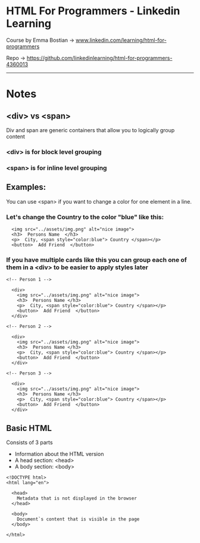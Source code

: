 # HTML For Programmers - Linkedin Learning

Course by Emma Bostian &rarr; www.linkedin.com/learning/html-for-programmers

Repo &rarr; https://github.com/linkedinlearning/html-for-programmers-4360013

---

# Notes
## \<div\> vs \<span\>
Div and span are generic containers that allow you to logically group content

### \<div\> is for block level grouping
### \<span\> is for inline level grouping

## Examples:
You can use \<span\> if you want to change a color for one element in a line.

### Let's change the Country to the color "blue" like this:
```
  <img src="../assets/img.png" alt="nice image">
  <h3>  Persons Name  </h3>
  <p>  City, <span style="color:blue"> Country </span></p>
  <button>  Add Friend  </button>
```

### If you have multiple cards like this you can group each one of them in a \<div\> to be easier to apply styles later
```
<!-- Person 1 -->

  <div>
    <img src="../assets/img.png" alt="nice image">
    <h3>  Persons Name </h3>
    <p>  City, <span style="color:blue"> Country </span></p>
    <button>  Add Friend  </button>
  </div>

<!-- Person 2 -->

  <div>
    <img src="../assets/img.png" alt="nice image">
    <h3>  Persons Name </h3>
    <p>  City, <span style="color:blue"> Country </span></p>
    <button>  Add Friend  </button>
  </div>

<!-- Person 3 -->

  <div>
    <img src="../assets/img.png" alt="nice image">
    <h3>  Persons Name </h3>
    <p>  City, <span style="color:blue"> Country </span></p>
    <button>  Add Friend  </button>
  </div>
```

## Basic HTML
Consists of 3 parts
- Information about the HTML version
- A head section: \<head\>
- A body section: \<body\>
  
```
<!DOCTYPE html>
<html lang="en">

  <head>
    Metadata that is not displayed in the browser
  </head>

  <body> 
    Document`s content that is visible in the page
  </body>

</html>
```
